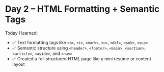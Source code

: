 # Day 2 – HTML Formatting + Semantic Tags

Today I learned:
- ✅ Text formatting tags like `<b>`, `<i>`, `<mark>`, `<u>`, `<del>`, `<sub>`, `<sup>`
- ✅ Semantic structure using `<header>`, `<footer>`, `<main>`, `<section>`, `<article>`, `<aside>`, and `<nav>`
- ✅ Created a full structured HTML page like a mini resume or content layout
